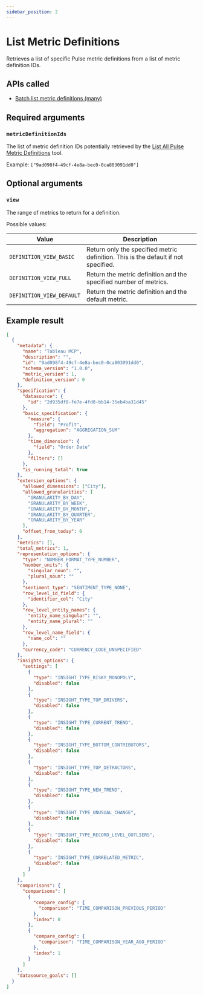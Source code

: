 ```yaml
---
sidebar_position: 2
---
```


# List Metric Definitions

Retrieves a list of specific Pulse metric definitions from a list of metric definition IDs.

## APIs called

- [Batch list metric definitions (many)](https://help.tableau.com/current/api/rest_api/en-us/REST/rest_api_ref_pulse.htm#MetricQueryService_BatchGetDefinitionsByPost)

## Required arguments

### `metricDefinitionIds`

The list of metric definition IDs potentially retrieved by the
[List All Pulse Metric Definitions](list-all-pulse-metric-definitions.md) tool.

Example: `["9ad098f4-49cf-4e8a-bec0-0ca803091dd0"]`

## Optional arguments

### `view`

The range of metrics to return for a definition.

Possible values:

| Value                     | Description                                                                        |
| ------------------------- | ---------------------------------------------------------------------------------- |
| `DEFINITION_VIEW_BASIC`   | Return only the specified metric definition. This is the default if not specified. |
| `DEFINITION_VIEW_FULL`    | Return the metric definition and the specified number of metrics.                  |
| `DEFINITION_VIEW_DEFAULT` | Return the metric definition and the default metric.                               |

## Example result

```json
[
  {
    "metadata": {
      "name": "Tableau MCP",
      "description": "",
      "id": "9ad098f4-49cf-4e8a-bec0-0ca803091dd0",
      "schema_version": "1.0.0",
      "metric_version": 1,
      "definition_version": 0
    },
    "specification": {
      "datasource": {
        "id": "2d935df8-fe7e-4fd8-bb14-35eb4ba31d45"
      },
      "basic_specification": {
        "measure": {
          "field": "Profit",
          "aggregation": "AGGREGATION_SUM"
        },
        "time_dimension": {
          "field": "Order Date"
        },
        "filters": []
      },
      "is_running_total": true
    },
    "extension_options": {
      "allowed_dimensions": ["City"],
      "allowed_granularities": [
        "GRANULARITY_BY_DAY",
        "GRANULARITY_BY_WEEK",
        "GRANULARITY_BY_MONTH",
        "GRANULARITY_BY_QUARTER",
        "GRANULARITY_BY_YEAR"
      ],
      "offset_from_today": 0
    },
    "metrics": [],
    "total_metrics": 1,
    "representation_options": {
      "type": "NUMBER_FORMAT_TYPE_NUMBER",
      "number_units": {
        "singular_noun": "",
        "plural_noun": ""
      },
      "sentiment_type": "SENTIMENT_TYPE_NONE",
      "row_level_id_field": {
        "identifier_col": "City"
      },
      "row_level_entity_names": {
        "entity_name_singular": "",
        "entity_name_plural": ""
      },
      "row_level_name_field": {
        "name_col": ""
      },
      "currency_code": "CURRENCY_CODE_UNSPECIFIED"
    },
    "insights_options": {
      "settings": [
        {
          "type": "INSIGHT_TYPE_RISKY_MONOPOLY",
          "disabled": false
        },
        {
          "type": "INSIGHT_TYPE_TOP_DRIVERS",
          "disabled": false
        },
        {
          "type": "INSIGHT_TYPE_CURRENT_TREND",
          "disabled": false
        },
        {
          "type": "INSIGHT_TYPE_BOTTOM_CONTRIBUTORS",
          "disabled": false
        },
        {
          "type": "INSIGHT_TYPE_TOP_DETRACTORS",
          "disabled": false
        },
        {
          "type": "INSIGHT_TYPE_NEW_TREND",
          "disabled": false
        },
        {
          "type": "INSIGHT_TYPE_UNUSUAL_CHANGE",
          "disabled": false
        },
        {
          "type": "INSIGHT_TYPE_RECORD_LEVEL_OUTLIERS",
          "disabled": false
        },
        {
          "type": "INSIGHT_TYPE_CORRELATED_METRIC",
          "disabled": false
        }
      ]
    },
    "comparisons": {
      "comparisons": [
        {
          "compare_config": {
            "comparison": "TIME_COMPARISON_PREVIOUS_PERIOD"
          },
          "index": 0
        },
        {
          "compare_config": {
            "comparison": "TIME_COMPARISON_YEAR_AGO_PERIOD"
          },
          "index": 1
        }
      ]
    },
    "datasource_goals": []
  }
]
```

